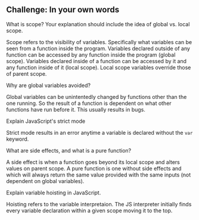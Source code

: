 ## Challenge: In your own words

  What is scope? Your explanation should include the idea of global vs. local scope.

Scope refers to the visibility of variables. Specifically what variables can be seen from a function inside the program. Variables declared outside of any function can be accessed by any function inside the program (global scope). Variables declared inside of a function can be accessed by it and any function inside of it (local scope). Local scope variables override those of parent scope.

  Why are global variables avoided?

Global variables can be unintentedly changed by functions other than the one running. So the result of a function is dependent on what other functions have run before it. This usually results in bugs.

  Explain JavaScript's strict mode

Strict mode results in an error anytime a variable is declared without the `var` keyword.

  What are side effects, and what is a pure function?

A side effect is when a function goes beyond its local scope and alters values on parent scope. A pure function is one without side effects and which will always return the same value provided with the same inputs (not dependent on global variables).

  Explain variable hoisting in JavaScript.

Hoisting refers to the variable interpretaion. The JS interpreter initially finds every variable declaration within a given scope moving it to the top.
